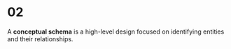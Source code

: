 # 02

A **conceptual schema** is a high-level design focused on identifying entities and their relationships.
